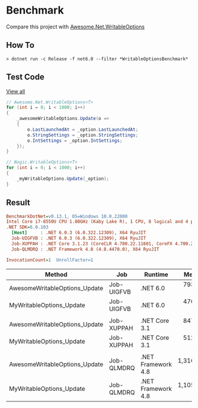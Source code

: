 # Benchmark

Compare this project with [Awesome.Net.WritableOptions](https://www.nuget.org/packages/Awesome.Net.WritableOptions)

## How To

```console
> dotnet run -c Release -f net6.0 --filter *WritableOptionsBenchmark*
```

## Test Code

[View all](./WritableOptionsBenchmark.cs)

```cs
// Awesome.Net.WritableOptions<T>
for (int i = 0; i < 1000; i++)
{
    _awesomeWritableOptions.Update(o =>
    {
        o.LastLaunchedAt = _option.LastLaunchedAt;
        o.StringSettings = _option.StringSettings;
        o.IntSettings = _option.IntSettings;
    });
}

// Nogic.WritableOptions<T>
for (int i = 0; i < 1000; i++)
{
    _myWritableOptions.Update(_option);
}
```

## Result

``` ini
BenchmarkDotNet=v0.13.1, OS=Windows 10.0.22000
Intel Core i7-8550U CPU 1.80GHz (Kaby Lake R), 1 CPU, 8 logical and 4 physical cores
.NET SDK=6.0.103
  [Host]     : .NET 6.0.3 (6.0.322.12309), X64 RyuJIT
  Job-UIGFVB : .NET 6.0.3 (6.0.322.12309), X64 RyuJIT
  Job-XUPPAH : .NET Core 3.1.23 (CoreCLR 4.700.22.11601, CoreFX 4.700.22.12208), X64 RyuJIT
  Job-QLMDRQ : .NET Framework 4.8 (4.8.4470.0), X64 RyuJIT

InvocationCount=1  UnrollFactor=1  
```

|                        Method |        Job |            Runtime |       Mean |    Error |   StdDev | Ratio | RatioSD |
|------------------------------ |----------- |------------------- |-----------:|---------:|---------:|------:|--------:|
| AwesomeWritableOptions_Update | Job-UIGFVB |           .NET 6.0 |   793.4 ms | 15.75 ms | 28.80 ms |  1.00 |    0.00 |
|      MyWritableOptions_Update | Job-UIGFVB |           .NET 6.0 |   470.2 ms |  9.19 ms | 11.95 ms |  0.59 |    0.03 |
|                               |            |                    |            |          |          |       |         |
| AwesomeWritableOptions_Update | Job-XUPPAH |      .NET Core 3.1 |   847.2 ms | 14.02 ms | 13.11 ms |  1.00 |    0.00 |
|      MyWritableOptions_Update | Job-XUPPAH |      .NET Core 3.1 |   512.9 ms |  6.48 ms |  5.75 ms |  0.61 |    0.01 |
|                               |            |                    |            |          |          |       |         |
| AwesomeWritableOptions_Update | Job-QLMDRQ | .NET Framework 4.8 | 1,316.9 ms | 25.98 ms | 40.45 ms |  1.00 |    0.00 |
|      MyWritableOptions_Update | Job-QLMDRQ | .NET Framework 4.8 | 1,105.1 ms | 20.42 ms | 19.10 ms |  0.83 |    0.03 |
